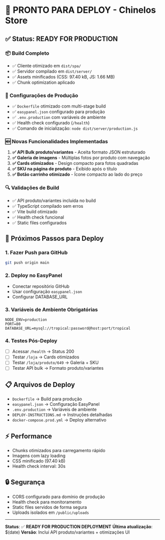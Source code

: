# 🚀 PRONTO PARA DEPLOY - Chinelos Store

## ✅ Status: READY FOR PRODUCTION

### 📦 **Build Completo**
- ✅ Cliente otimizado em `dist/spa/`
- ✅ Servidor compilado em `dist/server/`
- ✅ Assets minificados (CSS: 97.40 kB, JS: 1.66 MB)
- ✅ Chunk optimization aplicado

### 🔧 **Configurações de Produção**
- ✅ `Dockerfile` otimizado com multi-stage build
- ✅ `easypanel.json` configurado para produção
- ✅ `.env.production` com variáveis de ambiente
- ✅ Health check configurado (`/health`)
- ✅ Comando de inicialização: `node dist/server/production.js`

### 🆕 **Novas Funcionalidades Implementadas**
1. **✅ API Bulk produto/variantes** - Aceita formato JSON estruturado
2. **✅ Galeria de imagens** - Múltiplas fotos por produto com navegação
3. **✅ Cards otimizados** - Design compacto para fotos quadradas
4. **✅ SKU na página de produto** - Exibido após o título
5. **✅ Botão carrinho otimizado** - Ícone compacto ao lado do preço

### 🔍 **Validações de Build**
- ✅ API produto/variantes incluída no build
- ✅ TypeScript compilado sem erros
- ✅ Vite build otimizado
- ✅ Health check funcional
- ✅ Static files configurados

## 🚀 **Próximos Passos para Deploy**

### 1. **Fazer Push para GitHub**
```bash
git push origin main
```

### 2. **Deploy no EasyPanel**
- Conectar repositório GitHub
- Usar configuração `easypanel.json`
- Configurar DATABASE_URL

### 3. **Variáveis de Ambiente Obrigatórias**
```env
NODE_ENV=production
PORT=80
DATABASE_URL=mysql://tropical:password@host:port/tropical
```

### 4. **Testes Pós-Deploy**
- [ ] Acessar `/health` → Status 200
- [ ] Testar `/loja` → Cards otimizados
- [ ] Testar `/loja/produto/649` → Galeria + SKU
- [ ] Testar API bulk → Formato produto/variantes

## 📋 **Arquivos de Deploy**
- `Dockerfile` → Build para produção
- `easypanel.json` → Configuração EasyPanel
- `.env.production` → Variáveis de ambiente
- `DEPLOY-INSTRUCTIONS.md` → Instruções detalhadas
- `docker-compose.prod.yml` → Deploy alternativo

## ⚡ **Performance**
- Chunks otimizados para carregamento rápido
- Imagens com lazy loading
- CSS minificado (97.40 kB)
- Health check interval: 30s

## 🔒 **Segurança**
- CORS configurado para domínio de produção
- Health check para monitoramento
- Static files servidos de forma segura
- Uploads isolados em `/public/uploads`

---

**Status**: ✅ **READY FOR PRODUCTION DEPLOYMENT**
**Última atualização**: $(date)
**Versão**: Inclui API produto/variantes + otimizações UI
